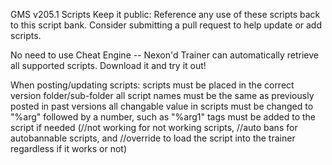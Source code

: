 GMS v205.1 Scripts
Keep it public: Reference any use of these scripts back to this script bank. Consider submitting a pull request to help update or add scripts.

No need to use Cheat Engine -- Nexon'd Trainer can automatically retrieve all supported scripts. Download it and try it out!

When posting/updating scripts:
scripts must be placed in the correct version folder/sub-folder
all script names must be the same as previously posted in past versions
all changable value in scripts must be changed to "%arg" followed by a number, such as "%arg1"
tags must be added to the script if needed (//not working for not working scripts, //auto bans for autobannable scripts, and //override to load the script into the trainer regardless if it works or not)
